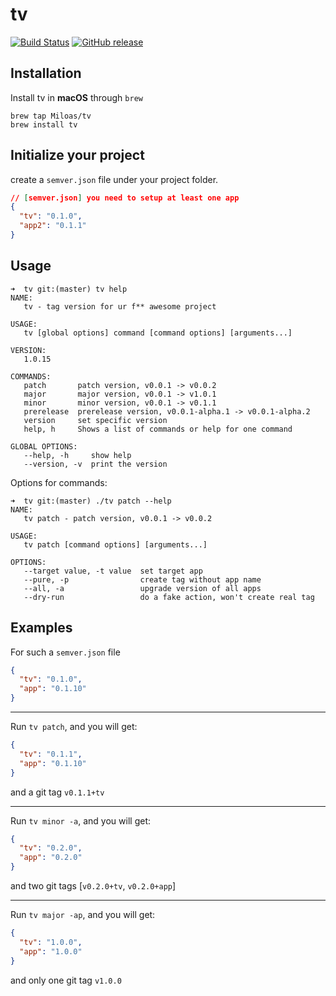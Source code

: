 # tv
[![Build Status](https://dev.azure.com/0x9357/0x9357/_apis/build/status/Miloas.tv?branchName=master)](https://dev.azure.com/0x9357/0x9357/_build/latest?definitionId=1&branchName=master) [![GitHub release](https://img.shields.io/github/release/Miloas/tv.svg)](https://github.com/Miloas/tv/releases/)

## Installation

Install tv in **macOS** through `brew`

```
brew tap Miloas/tv
brew install tv
```

## Initialize your project

create a `semver.json` file under your project folder.

```json
// [semver.json] you need to setup at least one app
{
  "tv": "0.1.0",
  "app2": "0.1.1"
}
```

## Usage

```
➜  tv git:(master) tv help
NAME:
   tv - tag version for ur f** awesome project

USAGE:
   tv [global options] command [command options] [arguments...]

VERSION:
   1.0.15

COMMANDS:
   patch       patch version, v0.0.1 -> v0.0.2
   major       major version, v0.0.1 -> v1.0.1
   minor       minor version, v0.0.1 -> v0.1.1
   prerelease  prerelease version, v0.0.1-alpha.1 -> v0.0.1-alpha.2
   version     set specific version
   help, h     Shows a list of commands or help for one command

GLOBAL OPTIONS:
   --help, -h     show help
   --version, -v  print the version
```

Options for commands:

```
➜  tv git:(master) ./tv patch --help
NAME:
   tv patch - patch version, v0.0.1 -> v0.0.2

USAGE:
   tv patch [command options] [arguments...]

OPTIONS:
   --target value, -t value  set target app
   --pure, -p                create tag without app name
   --all, -a                 upgrade version of all apps
   --dry-run                 do a fake action, won't create real tag
```

## Examples

For such a `semver.json` file

```json
{
  "tv": "0.1.0",
  "app": "0.1.10"
}
```

---

Run `tv patch`, and you will get:

```json
{
  "tv": "0.1.1",
  "app": "0.1.10"
}
```

and a git tag `v0.1.1+tv`

---

Run `tv minor -a`, and you will get:

```json
{
  "tv": "0.2.0",
  "app": "0.2.0"
}
```

and two git tags [`v0.2.0+tv`, `v0.2.0+app`]

---

Run `tv major -ap`, and you will get:

```json
{
  "tv": "1.0.0",
  "app": "1.0.0"
}
```

and only one git tag `v1.0.0`
